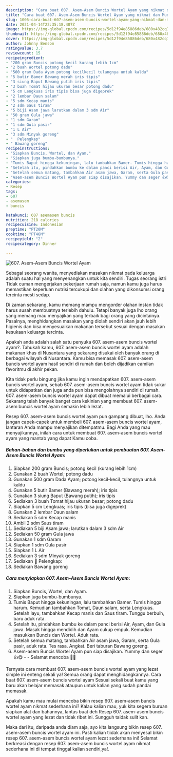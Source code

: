 ```yaml
---
description: "Cara buat 607. Asem-Asem Buncis Wortel Ayam yang nikmat dan Mudah Dibuat"
title: "Cara buat 607. Asem-Asem Buncis Wortel Ayam yang nikmat dan Mudah Dibuat"
slug: 1005-cara-buat-607-asem-asem-buncis-wortel-ayam-yang-nikmat-dan-mudah-dibuat
date: 2021-04-14T22:35:18.407Z
image: https://img-global.cpcdn.com/recipes/5d12f94e85886deb/680x482cq70/607-asem-asem-buncis-wortel-ayam-foto-resep-utama.jpg
thumbnail: https://img-global.cpcdn.com/recipes/5d12f94e85886deb/680x482cq70/607-asem-asem-buncis-wortel-ayam-foto-resep-utama.jpg
cover: https://img-global.cpcdn.com/recipes/5d12f94e85886deb/680x482cq70/607-asem-asem-buncis-wortel-ayam-foto-resep-utama.jpg
author: Johnny Benson
ratingvalue: 3.7
reviewcount: 15
recipeingredient:
- "200 gram Buncis potong kecil kurang lebih 1cm"
- "2 buah Wortel potong dadu"
- "500 gram Dada Ayam potong kecilkecil tulangnya untuk kaldu"
- "5 butir Bamer Bawang merah iris tipis"
- "3 siung Baput Bawang putih iris tipis"
- "3 buah Tomat hijau ukuran besar potong dadu"
- "5 cm Lengkuas iris tipis bisa juga digeprek"
- "2 lembar Daun salam"
- "5 sdm Kecap manis"
- "2 sdm Saus tiram"
- "5 biji Asam jawa larutkan dalam 3 sdm Air"
- "50 gram Gula jawa"
- "1 sdm Garam"
- "1 sdm Gula pasir"
- "1 L Air"
- "3 sdm Minyak goreng"
- "  Pelengkap"
- " Bawang goreng"
recipeinstructions:
- "Siapkan Buncis, Wortel, dan Ayam."
- "Siapkan juga bumbu-bumbunya."
- "Tumis Baput hingga kekuningan, lalu tambahkan Bamer. Tumis hingga harum. Kemudian tambahkan Tomat, Daun salam, serta Lengkuas. Setelah layu, tambahkan Kecap manis dan Saus tiram. Tunggu berbuih, baru aduk rata."
- "Setelah itu, pindahkan bumbu ke dalam panci berisi Air, Ayam, dan Gula jawa. Masak hingga mendidih dan Ayam cukup empuk. Kemudian masukkan Buncis dan Wortel. Aduk rata."
- "Setelah semua matang, tambahkan Air asam jawa, Garam, serta Gula pasir, aduk rata. Tes rasa. Angkat. Beri taburan Bawang goreng."
- "Asem-asem Buncis Wortel Ayam pun siap disajikan. Yummy dan seger 👍😋  Selamat mencoba 🙏😊"
categories:
- Resep
tags:
- 607
- asemasem
- buncis

katakunci: 607 asemasem buncis 
nutrition: 218 calories
recipecuisine: Indonesian
preptime: "PT20M"
cooktime: "PT46M"
recipeyield: "2"
recipecategory: Dinner

---
```



![607. Asem-Asem Buncis Wortel Ayam](https://img-global.cpcdn.com/recipes/5d12f94e85886deb/680x482cq70/607-asem-asem-buncis-wortel-ayam-foto-resep-utama.jpg)

Sebagai seorang wanita, menyediakan masakan nikmat pada keluarga adalah suatu hal yang menyenangkan untuk kita sendiri. Tugas seorang istri Tidak cuman mengerjakan pekerjaan rumah saja, namun kamu juga harus memastikan keperluan nutrisi tercukupi dan olahan yang dikonsumsi orang tercinta mesti sedap.

Di zaman  sekarang, kamu memang mampu mengorder olahan instan tidak harus susah membuatnya terlebih dahulu. Tetapi banyak juga lho orang yang memang mau menyajikan yang terbaik bagi orang yang dicintainya. Pasalnya, menghidangkan masakan yang diolah sendiri akan jauh lebih higienis dan bisa menyesuaikan makanan tersebut sesuai dengan masakan kesukaan keluarga tercinta. 



Apakah anda adalah salah satu penyuka 607. asem-asem buncis wortel ayam?. Tahukah kamu, 607. asem-asem buncis wortel ayam adalah makanan khas di Nusantara yang sekarang disukai oleh banyak orang di berbagai wilayah di Nusantara. Kamu bisa memasak 607. asem-asem buncis wortel ayam hasil sendiri di rumah dan boleh dijadikan camilan favoritmu di akhir pekan.

Kita tidak perlu bingung jika kamu ingin mendapatkan 607. asem-asem buncis wortel ayam, sebab 607. asem-asem buncis wortel ayam tidak sukar untuk didapatkan dan juga anda pun bisa mengolahnya sendiri di rumah. 607. asem-asem buncis wortel ayam dapat dibuat memalui berbagai cara. Sekarang telah banyak banget cara kekinian yang membuat 607. asem-asem buncis wortel ayam semakin lebih lezat.

Resep 607. asem-asem buncis wortel ayam pun gampang dibuat, lho. Anda jangan capek-capek untuk membeli 607. asem-asem buncis wortel ayam, lantaran Anda mampu menyajikan ditempatmu. Bagi Anda yang mau menyajikannya, inilah cara untuk membuat 607. asem-asem buncis wortel ayam yang mantab yang dapat Kamu coba.

<!--inarticleads1-->

##### Bahan-bahan dan bumbu yang diperlukan untuk pembuatan 607. Asem-Asem Buncis Wortel Ayam:

1. Siapkan 200 gram Buncis; potong kecil (kurang lebih 1cm)
1. Gunakan 2 buah Wortel; potong dadu
1. Gunakan 500 gram Dada Ayam; potong kecil-kecil, tulangnya untuk kaldu
1. Gunakan 5 butir Bamer (Bawang merah); iris tipis
1. Gunakan 3 siung Baput (Bawang putih); iris tipis
1. Sediakan 3 buah Tomat hijau ukuran besar; potong dadu
1. Siapkan 5 cm Lengkuas; iris tipis (bisa juga digeprek)
1. Gunakan 2 lembar Daun salam
1. Sediakan 5 sdm Kecap manis
1. Ambil 2 sdm Saus tiram
1. Sediakan 5 biji Asam jawa; larutkan dalam 3 sdm Air
1. Sediakan 50 gram Gula jawa
1. Gunakan 1 sdm Garam
1. Siapkan 1 sdm Gula pasir
1. Siapkan 1 L Air
1. Sediakan 3 sdm Minyak goreng
1. Sediakan  📌 Pelengkap:
1. Sediakan  Bawang goreng




<!--inarticleads2-->

##### Cara menyiapkan 607. Asem-Asem Buncis Wortel Ayam:

1. Siapkan Buncis, Wortel, dan Ayam.
1. Siapkan juga bumbu-bumbunya.
1. Tumis Baput hingga kekuningan, lalu tambahkan Bamer. Tumis hingga harum. Kemudian tambahkan Tomat, Daun salam, serta Lengkuas. Setelah layu, tambahkan Kecap manis dan Saus tiram. Tunggu berbuih, baru aduk rata.
1. Setelah itu, pindahkan bumbu ke dalam panci berisi Air, Ayam, dan Gula jawa. Masak hingga mendidih dan Ayam cukup empuk. Kemudian masukkan Buncis dan Wortel. Aduk rata.
1. Setelah semua matang, tambahkan Air asam jawa, Garam, serta Gula pasir, aduk rata. Tes rasa. Angkat. Beri taburan Bawang goreng.
1. Asem-asem Buncis Wortel Ayam pun siap disajikan. Yummy dan seger 👍😋 -  - Selamat mencoba 🙏😊




Ternyata cara membuat 607. asem-asem buncis wortel ayam yang lezat simple ini enteng sekali ya! Semua orang dapat menghidangkannya. Cara buat 607. asem-asem buncis wortel ayam Sesuai sekali buat kamu yang baru akan belajar memasak ataupun untuk kalian yang sudah pandai memasak.

Apakah kamu mau mulai mencoba bikin resep 607. asem-asem buncis wortel ayam nikmat sederhana ini? Kalau kalian mau, yuk kita segera buruan siapkan alat dan bahannya, lantas buat deh Resep 607. asem-asem buncis wortel ayam yang lezat dan tidak ribet ini. Sungguh taidak sulit kan. 

Maka dari itu, daripada anda diam saja, ayo kita langsung bikin resep 607. asem-asem buncis wortel ayam ini. Pasti kalian tiidak akan menyesal bikin resep 607. asem-asem buncis wortel ayam lezat sederhana ini! Selamat berkreasi dengan resep 607. asem-asem buncis wortel ayam nikmat sederhana ini di tempat tinggal kalian sendiri,ya!.


